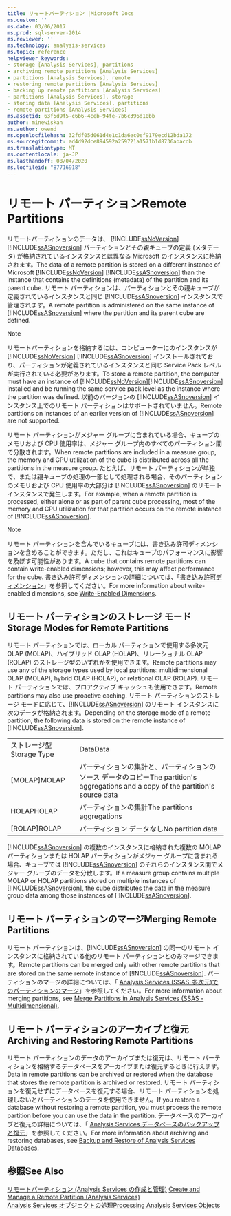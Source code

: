 ```yaml
---
title: リモートパーティション |Microsoft Docs
ms.custom: ''
ms.date: 03/06/2017
ms.prod: sql-server-2014
ms.reviewer: ''
ms.technology: analysis-services
ms.topic: reference
helpviewer_keywords:
- storage [Analysis Services], partitions
- archiving remote partitions [Analysis Services]
- partitions [Analysis Services], remote
- restoring remote partitions [Analysis Services]
- backing up remote partitions [Analysis Services]
- partitions [Analysis Services], storage
- storing data [Analysis Services], partitions
- remote partitions [Analysis Services]
ms.assetid: 63f5d9f5-c6b6-4ceb-94fe-7b6c396d10bb
author: minewiskan
ms.author: owend
ms.openlocfilehash: 32fdf05d061d4e1c1da6ec0ef9179ecd12bda172
ms.sourcegitcommit: ad4d92dce894592a259721a1571b1d8736abacdb
ms.translationtype: MT
ms.contentlocale: ja-JP
ms.lasthandoff: 08/04/2020
ms.locfileid: "87716918"
---
```

# <a name="remote-partitions"></a><span data-ttu-id="47604-102">リモート パーティション</span><span class="sxs-lookup"><span data-stu-id="47604-102">Remote Partitions</span></span>
  <span data-ttu-id="47604-103">リモートパーティションのデータは、 [!INCLUDE[ssNoVersion](../../includes/ssnoversion-md.md)] [!INCLUDE[ssASnoversion](../../includes/ssasnoversion-md.md)] パーティションとその親キューブの定義 (メタデータ) が格納されているインスタンスとは異なる Microsoft のインスタンスに格納されます。</span><span class="sxs-lookup"><span data-stu-id="47604-103">The data of a remote partition is stored on a different instance of Microsoft [!INCLUDE[ssNoVersion](../../includes/ssnoversion-md.md)] [!INCLUDE[ssASnoversion](../../includes/ssasnoversion-md.md)] than the instance that contains the definitions (metadata) of the partition and its parent cube.</span></span> <span data-ttu-id="47604-104">リモート パーティションは、パーティションとその親キューブが定義されているインスタンスと同じ [!INCLUDE[ssASnoversion](../../includes/ssasnoversion-md.md)] インスタンスで管理されます。</span><span class="sxs-lookup"><span data-stu-id="47604-104">A remote partition is administered on the same instance of [!INCLUDE[ssASnoversion](../../includes/ssasnoversion-md.md)] where the partition and its parent cube are defined.</span></span>  
  
> [!NOTE]  
>  <span data-ttu-id="47604-105">リモートパーティションを格納するには、コンピューターにのインスタンスが [!INCLUDE[ssNoVersion](../../includes/ssnoversion-md.md)] [!INCLUDE[ssASnoversion](../../includes/ssasnoversion-md.md)] インストールされており、パーティションが定義されているインスタンスと同じ Service Pack レベルが実行されている必要があります。</span><span class="sxs-lookup"><span data-stu-id="47604-105">To store a remote partition, the computer must have an instance of [!INCLUDE[ssNoVersion](../../includes/ssnoversion-md.md)][!INCLUDE[ssASnoversion](../../includes/ssasnoversion-md.md)] installed and be running the same service pack level as the instance where the partition was defined.</span></span> <span data-ttu-id="47604-106">以前のバージョンの [!INCLUDE[ssASnoversion](../../includes/ssasnoversion-md.md)] インスタンス上でのリモート パーティションはサポートされていません。</span><span class="sxs-lookup"><span data-stu-id="47604-106">Remote partitions on instances of an earlier version of [!INCLUDE[ssASnoversion](../../includes/ssasnoversion-md.md)] are not supported.</span></span>  
  
 <span data-ttu-id="47604-107">リモート パーティションがメジャー グループに含まれている場合、キューブのメモリおよび CPU 使用率は、メジャー グループ内のすべてのパーティション間で分散されます。</span><span class="sxs-lookup"><span data-stu-id="47604-107">When remote partitions are included in a measure group, the memory and CPU utilization of the cube is distributed across all the partitions in the measure group.</span></span> <span data-ttu-id="47604-108">たとえば、リモート パーティションが単独で、または親キューブの処理の一部として処理される場合、そのパーティションのメモリおよび CPU 使用率の大部分は [!INCLUDE[ssASnoversion](../../includes/ssasnoversion-md.md)] のリモート インスタンスで発生します。</span><span class="sxs-lookup"><span data-stu-id="47604-108">For example, when a remote partition is processed, either alone or as part of parent cube processing, most of the memory and CPU utilization for that partition occurs on the remote instance of [!INCLUDE[ssASnoversion](../../includes/ssasnoversion-md.md)].</span></span>  
  
> [!NOTE]  
>  <span data-ttu-id="47604-109">リモート パーティションを含んでいるキューブには、書き込み許可ディメンションを含めることができます。ただし、これはキューブのパフォーマンスに影響を及ぼす可能性があります。</span><span class="sxs-lookup"><span data-stu-id="47604-109">A cube that contains remote partitions can contain write-enabled dimensions; however, this may affect performance for the cube.</span></span> <span data-ttu-id="47604-110">書き込み許可ディメンションの詳細については、「[書き込み許可ディメンション](../multidimensional-models-olap-logical-dimension-objects/write-enabled-dimensions.md)」を参照してください。</span><span class="sxs-lookup"><span data-stu-id="47604-110">For more information about write-enabled dimensions, see [Write-Enabled Dimensions](../multidimensional-models-olap-logical-dimension-objects/write-enabled-dimensions.md).</span></span>  
  
## <a name="storage-modes-for-remote-partitions"></a><span data-ttu-id="47604-111">リモート パーティションのストレージ モード</span><span class="sxs-lookup"><span data-stu-id="47604-111">Storage Modes for Remote Partitions</span></span>  
 <span data-ttu-id="47604-112">リモート パーティションでは、ローカル パーティションで使用する多次元 OLAP (MOLAP)、ハイブリッド OLAP (HOLAP)、リレーショナル OLAP (ROLAP) のストレージ型のいずれかを使用できます。</span><span class="sxs-lookup"><span data-stu-id="47604-112">Remote partitions may use any of the storage types used by local partitions: multidimensional OLAP (MOLAP), hybrid OLAP (HOLAP), or relational OLAP (ROLAP).</span></span> <span data-ttu-id="47604-113">リモート パーティションでは、プロアクティブ キャッシュも使用できます。</span><span class="sxs-lookup"><span data-stu-id="47604-113">Remote partitions may also use proactive caching.</span></span> <span data-ttu-id="47604-114">リモート パーティションのストレージ モードに応じて、[!INCLUDE[ssASnoversion](../../includes/ssasnoversion-md.md)] のリモート インスタンスに次のデータが格納されます。</span><span class="sxs-lookup"><span data-stu-id="47604-114">Depending on the storage mode of a remote partition, the following data is stored on the remote instance of [!INCLUDE[ssASnoversion](../../includes/ssasnoversion-md.md)].</span></span>  
  
|||  
|-|-|  
|<span data-ttu-id="47604-115">ストレージ型</span><span class="sxs-lookup"><span data-stu-id="47604-115">Storage Type</span></span>|<span data-ttu-id="47604-116">Data</span><span class="sxs-lookup"><span data-stu-id="47604-116">Data</span></span>|  
|<span data-ttu-id="47604-117">[MOLAP]</span><span class="sxs-lookup"><span data-stu-id="47604-117">MOLAP</span></span>|<span data-ttu-id="47604-118">パーティションの集計と、パーティションのソース データのコピー</span><span class="sxs-lookup"><span data-stu-id="47604-118">The partition's aggregations and a copy of the partition's source data</span></span>|  
|<span data-ttu-id="47604-119">HOLAP</span><span class="sxs-lookup"><span data-stu-id="47604-119">HOLAP</span></span>|<span data-ttu-id="47604-120">パーティションの集計</span><span class="sxs-lookup"><span data-stu-id="47604-120">The partitions aggregations</span></span>|  
|<span data-ttu-id="47604-121">[ROLAP]</span><span class="sxs-lookup"><span data-stu-id="47604-121">ROLAP</span></span>|<span data-ttu-id="47604-122">パーティション データなし</span><span class="sxs-lookup"><span data-stu-id="47604-122">No partition data</span></span>|  
  
 <span data-ttu-id="47604-123">[!INCLUDE[ssASnoversion](../../includes/ssasnoversion-md.md)] の複数のインスタンスに格納された複数の MOLAP パーティションまたは HOLAP パーティションがメジャー グループに含まれる場合、キューブでは [!INCLUDE[ssASnoversion](../../includes/ssasnoversion-md.md)] のそれらのインスタンス間でメジャー グループのデータを分散します。</span><span class="sxs-lookup"><span data-stu-id="47604-123">If a measure group contains multiple MOLAP or HOLAP partitions stored on multiple instances of [!INCLUDE[ssASnoversion](../../includes/ssasnoversion-md.md)], the cube distributes the data in the measure group data among those instances of [!INCLUDE[ssASnoversion](../../includes/ssasnoversion-md.md)].</span></span>  
  
## <a name="merging-remote-partitions"></a><span data-ttu-id="47604-124">リモート パーティションのマージ</span><span class="sxs-lookup"><span data-stu-id="47604-124">Merging Remote Partitions</span></span>  
 <span data-ttu-id="47604-125">リモート パーティションは、[!INCLUDE[ssASnoversion](../../includes/ssasnoversion-md.md)] の同一のリモート インスタンスに格納されている他のリモート パーティションとのみマージできます。</span><span class="sxs-lookup"><span data-stu-id="47604-125">Remote partitions can be merged only with other remote partitions that are stored on the same remote instance of [!INCLUDE[ssASnoversion](../../includes/ssasnoversion-md.md)].</span></span> <span data-ttu-id="47604-126">パーティションのマージの詳細については、「 [Analysis Services &#40;SSAS-多次元&#41;でのパーティションのマージ](../multidimensional-models/merge-partitions-in-analysis-services-ssas-multidimensional.md)」を参照してください。</span><span class="sxs-lookup"><span data-stu-id="47604-126">For more information about merging partitions, see [Merge Partitions in Analysis Services &#40;SSAS - Multidimensional&#41;](../multidimensional-models/merge-partitions-in-analysis-services-ssas-multidimensional.md).</span></span>  
  
## <a name="archiving-and-restoring-remote-partitions"></a><span data-ttu-id="47604-127">リモート パーティションのアーカイブと復元</span><span class="sxs-lookup"><span data-stu-id="47604-127">Archiving and Restoring Remote Partitions</span></span>  
 <span data-ttu-id="47604-128">リモート パーティションのデータのアーカイブまたは復元は、リモート パーティションを格納するデータベースをアーカイブまたは復元するときに行えます。</span><span class="sxs-lookup"><span data-stu-id="47604-128">Data in remote partitions can be archived or restored when the database that stores the remote partition is archived or restored.</span></span> <span data-ttu-id="47604-129">リモート パーティションを復元せずにデータベースを復元する場合、リモート パーティションを処理しないとパーティションのデータを使用できません。</span><span class="sxs-lookup"><span data-stu-id="47604-129">If you restore a database without restoring a remote partition, you must process the remote partition before you can use the data in the partition.</span></span> <span data-ttu-id="47604-130">データベースのアーカイブと復元の詳細については、「 [Analysis Services データベースのバックアップと復元](../multidimensional-models/backup-and-restore-of-analysis-services-databases.md)」を参照してください。</span><span class="sxs-lookup"><span data-stu-id="47604-130">For more information about archiving and restoring databases, see [Backup and Restore of Analysis Services Databases](../multidimensional-models/backup-and-restore-of-analysis-services-databases.md).</span></span>  
  
## <a name="see-also"></a><span data-ttu-id="47604-131">参照</span><span class="sxs-lookup"><span data-stu-id="47604-131">See Also</span></span>  
 <span data-ttu-id="47604-132">[リモートパーティション &#40;Analysis Services の作成と管理&#41;](../multidimensional-models/create-and-manage-a-remote-partition-analysis-services.md) </span><span class="sxs-lookup"><span data-stu-id="47604-132">[Create and Manage a Remote Partition &#40;Analysis Services&#41;](../multidimensional-models/create-and-manage-a-remote-partition-analysis-services.md) </span></span>  
 [<span data-ttu-id="47604-133">Analysis Services オブジェクトの処理</span><span class="sxs-lookup"><span data-stu-id="47604-133">Processing Analysis Services Objects</span></span>](../multidimensional-models/processing-analysis-services-objects.md)  
  
  
